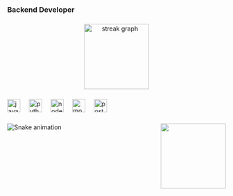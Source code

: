 <h3 align="left">Backend Developer</h3>

###

<div align="center">
  <img src="https://streak-stats.demolab.com?user=kiddomaze&locale=en&mode=daily&theme=dracula&hide_border=false&border_radius=5" height="150" alt="streak graph"  />
</div>

###

<div align="left">
  <img src="https://cdn.jsdelivr.net/gh/devicons/devicon/icons/javascript/javascript-plain.svg" height="30" alt="javascript logo"  />
  <img width="12" />
  <img src="https://cdn.jsdelivr.net/gh/devicons/devicon/icons/python/python-original.svg" height="30" alt="python logo"  />
  <img width="12" />
  <img src="https://cdn.jsdelivr.net/gh/devicons/devicon/icons/nodejs/nodejs-original.svg" height="30" alt="nodejs logo"  />
  <img width="12" />
  <img src="https://cdn.jsdelivr.net/gh/devicons/devicon/icons/mongodb/mongodb-original.svg" height="30" alt="mongodb logo"  />
  <img width="12" />
  <img src="https://cdn.jsdelivr.net/gh/devicons/devicon/icons/postgresql/postgresql-plain.svg" height="30" alt="postgresql logo"  />
</div>

###

<img align="right" height="150" src="https://media4.giphy.com/media/v1.Y2lkPTc5MGI3NjExbmxreWtwdGxhaG85ZTN3bHNzM3o5amVzd21wYjVvcTB4OTk3OTd2diZlcD12MV9pbnRlcm5hbF9naWZfYnlfaWQmY3Q9Zw/B4dt6rXq6nABilHTYM/giphy.webp"  />

###

<img src="https://raw.githubusercontent.com/kiddomaze/kiddomaze/output/snake.svg" alt="Snake animation" />

###
